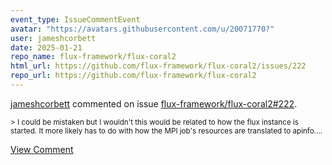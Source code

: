 ```yaml
---
event_type: IssueCommentEvent
avatar: "https://avatars.githubusercontent.com/u/20071770?"
user: jameshcorbett
date: 2025-01-21
repo_name: flux-framework/flux-coral2
html_url: https://github.com/flux-framework/flux-coral2/issues/222
repo_url: https://github.com/flux-framework/flux-coral2
---
```


<a href='https://github.com/jameshcorbett' target='_blank'>jameshcorbett</a> commented on issue <a href='https://github.com/flux-framework/flux-coral2/issues/222' target='_blank'>flux-framework/flux-coral2#222</a>.

<small>> I could be mistaken but I wouldn't this would be related to how the flux instance is started. It more likely has to do with how the MPI job's resources are translated to apinfo....</small>

<a href='https://github.com/flux-framework/flux-coral2/issues/222' target='_blank'>View Comment</a>